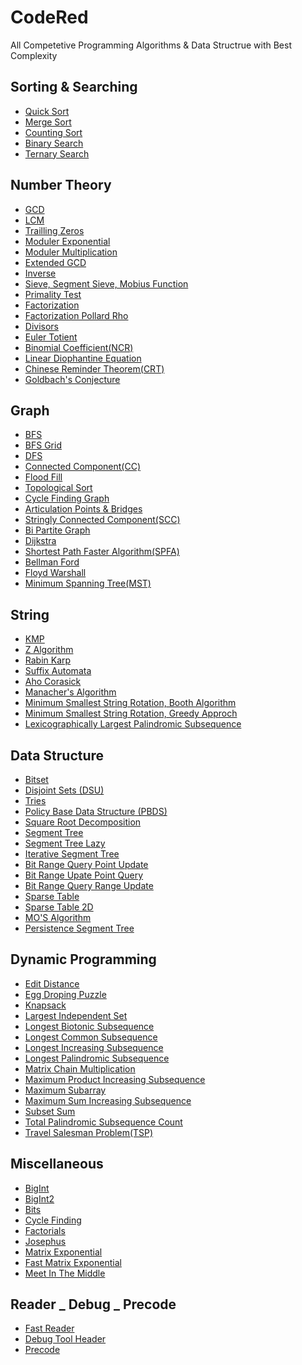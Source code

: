 # CodeRed
All Competetive Programming Algorithms &amp; Data Structrue with Best Complexity

## Sorting & Searching
  - [Quick Sort](https://github.com/turin1602101/CodeRed/blob/master/Quick%20Sort.cpp)
  - [Merge Sort](https://github.com/turin1602101/CodeRed/blob/master/Merge%20Sort.cpp)
  - [Counting Sort](https://github.com/turin1602101/CodeRed/blob/master/Counting%20Sort.cpp)
  - [Binary Search](https://github.com/turin1602101/CodeRed/blob/master/Binary%20Search.cpp)
  - [Ternary Search](https://github.com/turin1602101/CodeRed/blob/master/Ternary%20Search.cpp)

## Number Theory
  - [GCD](https://github.com/turin1602101/CodeRed/blob/master/GCD.cpp)
  - [LCM](https://github.com/turin1602101/CodeRed/blob/master/LCM.cpp)
  - [Trailling Zeros](https://github.com/turin1602101/CodeRed/blob/master/Trailling%20Zeros.cpp)
  - [Moduler Exponential](https://github.com/turin1602101/CodeRed/blob/master/Moduler%20Exponential%20(power).cpp)
  - [Moduler Multiplication](https://github.com/turin1602101/CodeRed/blob/master/Moduler%20Multiplication.cpp)
  - [Extended GCD](https://github.com/turin1602101/CodeRed/blob/master/Extended%20GCD%20(egcd).cpp)
  - [Inverse](https://github.com/turin1602101/CodeRed/blob/master/Inverse.cpp)
  - [Sieve, Segment Sieve, Mobius Function](https://github.com/turin1602101/CodeRed/blob/master/Sieve%20Segment_Sieve%20Mobius_fun.cpp)
  - [Primality Test](https://github.com/turin1602101/CodeRed/blob/master/Prime%20Test%20All.cpp)
  - [Factorization](https://github.com/turin1602101/CodeRed/blob/master/Factorization.cpp)
  - [Factorization Pollard Rho](https://github.com/turin1602101/CodeRed/blob/master/Factorization%20Pollard%20Rho.cpp)
  - [Divisors](https://github.com/turin1602101/CodeRed/blob/master/Divisors.cpp)
  - [Euler Totient](https://github.com/turin1602101/CodeRed/blob/master/Euler%20Totient%20(PHI).cpp)
  - [Binomial Coefficient(NCR)](https://github.com/turin1602101/CodeRed/blob/master/NCR.cpp)
  - [Linear Diophantine Equation](https://github.com/turin1602101/CodeRed/blob/master/Linear%20Diophantine%20Equation.cpp)
  - [Chinese Reminder Theorem(CRT)](https://github.com/turin1602101/CodeRed/blob/master/Chinese%20Reminder%20Theorem.cpp)
  - [Goldbach's Conjecture](https://github.com/turin1602101/CodeRed/blob/master/Chinese%20Reminder%20Theorem.cpp)

## Graph
  - [BFS](https://github.com/turin1602101/CodeRed/blob/master/BFS.cpp)
  - [BFS Grid](https://github.com/turin1602101/CodeRed/blob/master/BFS%20Grid.cpp)
  - [DFS](https://github.com/turin1602101/CodeRed/blob/master/DFS.cpp)
  - [Connected Component(CC)](https://github.com/turin1602101/CodeRed/blob/master/Connected%20Component.cpp)
  - [Flood Fill](https://github.com/turin1602101/CodeRed/blob/master/Flood%20Fill.cpp)
  - [Topological Sort](https://github.com/turin1602101/CodeRed/blob/master/Topological%20Sort.cpp)
  - [Cycle Finding Graph](https://github.com/turin1602101/CodeRed/blob/master/Cycle%20Finding%20Graph.cpp)
  - [Articulation Points & Bridges](https://github.com/turin1602101/CodeRed/blob/master/Articulation%20Points%20%26%20Bridges.cpp)
  - [Stringly Connected Component(SCC)](https://github.com/turin1602101/CodeRed/blob/master/Strongly%20Connected%20%20Component%20(SCC).cpp)
  - [Bi Partite Graph](https://github.com/turin1602101/CodeRed/blob/master/Bi%20Partite%20Graph.cpp)
  - [Dijkstra](https://github.com/turin1602101/CodeRed/blob/master/Dijkstra.cpp)
  - [Shortest Path Faster Algorithm(SPFA)](https://github.com/turin1602101/CodeRed/blob/master/Shortest%20Path%20Faster%20Algorithm(SPFA).cpp)
  - [Bellman Ford](https://github.com/turin1602101/CodeRed/blob/master/Bellman%20Ford.cpp)
  - [Floyd Warshall](https://github.com/turin1602101/CodeRed/blob/master/Floyd%20Warshall.cpp)
  - [Minimum Spanning Tree(MST)](https://github.com/turin1602101/CodeRed/blob/master/Minimum%20Spanning%20Tree%20(MST).cpp)
  

## String
  - [KMP](https://github.com/turin1602101/CodeRed/blob/master/KMP.cpp)
  - [Z Algorithm](https://github.com/turin1602101/CodeRed/blob/master/Z%20Algorithm.cpp)
  - [Rabin Karp](https://github.com/turin1602101/CodeRed/blob/master/Rabin%20Karp.cpp)
  - [Suffix Automata](https://github.com/turin1602101/CodeRed/blob/master/Suffix%20Automata.cpp)
  - [Aho Corasick](https://github.com/turin1602101/CodeRed/blob/master/Aho%20Corasick.cpp)
  - [Manacher's Algorithm](https://github.com/turin1602101/CodeRed/blob/master/Manachers%20Algo.cpp)
  - [Minimum Smallest String Rotation, Booth Algorithm](https://github.com/turin1602101/CodeRed/blob/master/Minimum%20Smallest%20String%20Rotation_Booth%20Algorithm.cpp)
  - [Minimum Smallest String Rotation, Greedy Approch](https://github.com/turin1602101/CodeRed/blob/master/Minimum%20Smallest%20String%20Rotation_Greedy.cpp)
  - [Lexicographically Largest Palindromic Subsequence](https://github.com/turin1602101/CodeRed/blob/master/Lexicographically%20Largest%20Palindromic%20Subsequence.cpp)
  
## Data Structure
  - [Bitset](https://github.com/turin1602101/CodeRed/blob/master/Bitset.cpp)
  - [Disjoint Sets (DSU)](https://github.com/turin1602101/CodeRed/blob/master/Disjoint%20Sets%20(DSU).cpp)
  - [Tries](https://github.com/turin1602101/CodeRed/blob/master/Tries.cpp)
  - [Policy Base Data Structure (PBDS)](https://github.com/turin1602101/CodeRed/blob/master/Policy%20Base%20Data%20Structure%20(PBDS).cpp)
  - [Square Root Decomposition](https://github.com/turin1602101/CodeRed/blob/master/Square%20root%20Decomposition.cpp)
  - [Segment Tree](https://github.com/turin1602101/CodeRed/blob/master/Segment%20Tree.cpp)
  - [Segment Tree Lazy](https://github.com/turin1602101/CodeRed/blob/master/Segment%20Tree%20Lazy.cpp)
  - [Iterative Segment Tree](https://github.com/turin1602101/CodeRed/blob/master/Iterative%20Segment%20Tree.cpp)
  - [Bit Range Query Point Update](https://github.com/turin1602101/CodeRed/blob/master/Bit%20Range%20Query%20Point%20Update.cpp)
  - [Bit Range Upate Point Query](https://github.com/turin1602101/CodeRed/blob/master/Bit%20Range%20Upate%20Point%20Query.cpp)
  - [Bit Range Query Range Update](https://github.com/turin1602101/CodeRed/blob/master/Bit%20Range%20Query%20Range%20Update.cpp)
  - [Sparse Table](https://github.com/turin1602101/CodeRed/blob/master/Sparse%20Table.cpp)
  - [Sparse Table 2D](https://github.com/turin1602101/CodeRed/blob/master/Sparse%20Table%202D.cpp)
  - [MO'S Algorithm](https://github.com/turin1602101/CodeRed/blob/master/MOS%20Algo.cpp)
  - [Persistence Segment Tree](https://github.com/turin1602101/CodeRed/blob/master/Persistence%20Segment%20Tree.cpp)

## Dynamic Programming
  - [Edit Distance](https://github.com/turin1602101/CodeRed/blob/master/Edit%20Distance.cpp)
  - [Egg Droping Puzzle](https://github.com/turin1602101/CodeRed/blob/master/Egg%20Droping%20Puzzle.cpp)
  - [Knapsack](https://github.com/turin1602101/CodeRed/blob/master/Knapsack.cpp)
  - [Largest Independent Set](https://github.com/turin1602101/CodeRed/blob/master/Largest%20Independent%20Set.cpp)
  - [Longest Biotonic Subsequence](https://github.com/turin1602101/CodeRed/blob/master/Longest%20Biotonic%20Subsequence.cpp)
  - [Longest Common Subsequence](https://github.com/turin1602101/CodeRed/blob/master/Longest%20Common%20Subsequence.cpp)
  - [Longest Increasing Subsequence](https://github.com/turin1602101/CodeRed/blob/master/Longest%20Increasing%20Subsequence.cpp)
  - [Longest Palindromic Subsequence](https://github.com/turin1602101/CodeRed/blob/master/Longest%20Palindromic%20Subsequence.cpp)
  - [Matrix Chain Multiplication](https://github.com/turin1602101/CodeRed/blob/master/Matrix%20Chain%20Multiplication.cpp)
  - [Maximum Product Increasing Subsequence](https://github.com/turin1602101/CodeRed/blob/master/Maximum%20Product%20Increasing%20Subsequence.cpp)
  - [Maximum Subarray](https://github.com/turin1602101/CodeRed/blob/master/Maximum%20Subarray.cpp)
  - [Maximum Sum Increasing Subsequence](https://github.com/turin1602101/CodeRed/blob/master/Maximum%20Sum%20Increasing%20Subsequence.cpp)
  - [Subset Sum](https://github.com/turin1602101/CodeRed/blob/master/Subset%20Sum.cpp)
  - [Total Palindromic Subsequence Count](https://github.com/turin1602101/CodeRed/blob/master/Total%20Palindromic%20Subsequence%20Count.cpp)
  - [Travel Salesman Problem(TSP)](https://github.com/turin1602101/CodeRed/blob/master/Travel%20Salesman%20Problem(TSP).cpp)

## Miscellaneous
  - [BigInt](https://github.com/turin1602101/CodeRed/blob/master/BigInt.cpp)
  - [BigInt2](https://github.com/turin1602101/CodeRed/blob/master/BigInt2.cpp)  
  - [Bits](https://github.com/turin1602101/CodeRed/blob/master/Bits.cpp)  
  - [Cycle Finding](https://github.com/turin1602101/CodeRed/blob/master/Cycle%20Finding.cpp)  
  - [Factorials](https://github.com/turin1602101/CodeRed/blob/master/Factorials.cpp)  
  - [Josephus](https://github.com/turin1602101/CodeRed/blob/master/Josephus.cpp)  
  - [Matrix Exponential](https://github.com/turin1602101/CodeRed/blob/master/Matrix%20Exponential.cpp)  
  - [Fast Matrix Exponential](https://github.com/turin1602101/CodeRed/blob/master/Fast%20Matrix%20Exponential.cpp)  
  - [Meet In The Middle](https://github.com/turin1602101/CodeRed/blob/master/Meet%20In%20The%20Middle.cpp)  
  
 ## Reader _ Debug _ Precode
  - [Fast Reader](https://github.com/turin1602101/CodeRed/blob/master/fast%20reader.cpp)
  - [Debug Tool Header](https://github.com/turin1602101/CodeRed/blob/master/dbg.hpp)
  - [Precode](https://github.com/turin1602101/CodeRed/blob/master/precode.cpp)
  

